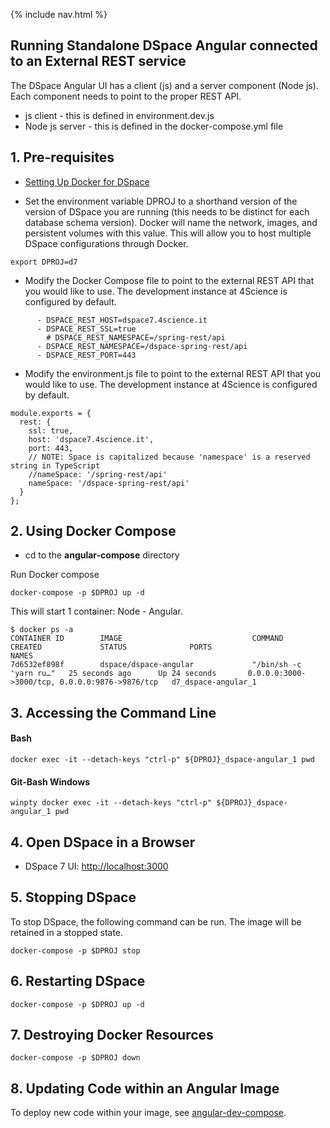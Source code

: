 {% include nav.html %}
## Running Standalone DSpace Angular connected to an External REST service

The DSpace Angular UI has a client (js) and a server component (Node js).  Each component needs to point to the proper REST API.
- js client - this is defined in environment.dev.js
- Node js server - this is defined in the docker-compose.yml file

## 1. Pre-requisites
- [Setting Up Docker for DSpace](../../documentation/tutorialSetup.md)

- Set the environment variable DPROJ to a shorthand version of the version of DSpace you are running (this needs to be distinct for each database schema version). Docker will name the network, images, and persistent volumes with this value.  This will allow you to host multiple DSpace configurations through Docker.

```
export DPROJ=d7
```

- Modify the Docker Compose file to point to the external REST API that you would like to use.  The development instance at 4Science is configured by default.

```
      - DSPACE_REST_HOST=dspace7.4science.it
      - DSPACE_REST_SSL=true
        # DSPACE_REST_NAMESPACE=/spring-rest/api
      - DSPACE_REST_NAMESPACE=/dspace-spring-rest/api
      - DSPACE_REST_PORT=443
```
- Modify the environment.js file to point to the external REST API that you would like to use. The development instance at 4Science is configured by default.

```
module.exports = {
  rest: {
    ssl: true,
    host: 'dspace7.4science.it',
    port: 443,
    // NOTE: Space is capitalized because 'namespace' is a reserved string in TypeScript
    //nameSpace: '/spring-rest/api'
    nameSpace: '/dspace-spring-rest/api'
  }
};
```

## 2. Using Docker Compose

- cd to the **angular-compose** directory

Run Docker compose

```
docker-compose -p $DPROJ up -d
```

This will start 1 container: Node - Angular.

```
$ docker ps -a
CONTAINER ID        IMAGE                             COMMAND                  CREATED             STATUS              PORTS                                            NAMES
7d6532ef898f        dspace/dspace-angular             "/bin/sh -c 'yarn ru…"   25 seconds ago      Up 24 seconds       0.0.0.0:3000->3000/tcp, 0.0.0.0:9876->9876/tcp   d7_dspace-angular_1
```

## 3. Accessing the Command Line

#### Bash
```
docker exec -it --detach-keys "ctrl-p" ${DPROJ}_dspace-angular_1 pwd
```

#### Git-Bash Windows
```
winpty docker exec -it --detach-keys "ctrl-p" ${DPROJ}_dspace-angular_1 pwd
```

## 4. Open DSpace in a Browser
- DSpace 7 UI: [http://localhost:3000](http://localhost:3000)

## 5. Stopping DSpace
To stop DSpace, the following command can be run.  The image will be retained in a stopped state.
```
docker-compose -p $DPROJ stop
```

## 6. Restarting DSpace

```
docker-compose -p $DPROJ up -d
```

## 7. Destroying Docker Resources

```
docker-compose -p $DPROJ down
```

## 8. Updating Code within an Angular Image

To deploy new code within your image, see [angular-dev-compose](../angular-dev-compose).

